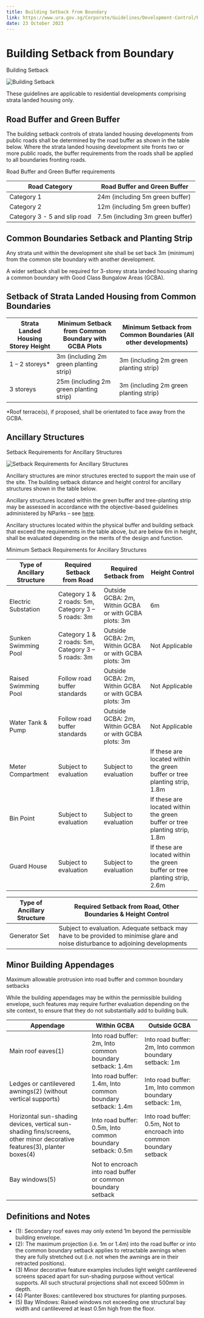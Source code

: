 ```yaml
---
title: Building Setback from Boundary
link: https://www.ura.gov.sg/Corporate/Guidelines/Development-Control/Residential/Strata-Landed-Housing/Setbacks
date: 23 October 2023
---
```


# Building Setback from Boundary

Building Setback

![Building Setback](https://www.ura.gov.sg/-/media/Corporate/Guidelines/Development-control/Landed-Housing/SL03_Road_Buffer_Setbacks.jpg?h=100%25&w=100%25)

These guidelines are applicable to residential developments comprising strata landed housing only.

## Road Buffer and Green Buffer

The building setback controls of strata landed housing developments from public roads shall be determined by the road buffer as shown in the table below. Where the strata landed housing development site fronts two or more public roads, the buffer requirements from the roads shall be applied to all boundaries fronting roads.

Road Buffer and Green Buffer requirements

| Road Category                | Road Buffer and Green Buffer     |
| ---------------------------- | -------------------------------- |
| Category 1                   | 24m (including 5m green buffer)  |
| Category 2                   | 12m (including 5m green buffer)  |
| Category 3 - 5 and slip road | 7.5m (including 3m green buffer) |

## Common Boundaries Setback and Planting Strip

Any strata unit within the development site shall be set back 3m (minimum) from the common site boundary with another development.

A wider setback shall be required for 3-storey strata landed housing sharing a common boundary with Good Class Bungalow Areas (GCBA).

## Setback of Strata Landed Housing from Common Boundaries

| Strata Landed Housing Storey Height | Minimum Setback from Common Boundary with GCBA Plots | Minimum Setback from Common Boundaries (All other developments) |
| ----------------------------------- | ---------------------------------------------------- | --------------------------------------------------------------- |
| 1 – 2 storeys\*                     | 3m (including 2m green planting strip)               | 3m (including 2m green planting strip)                          |
| 3 storeys                           | 25m (including 2m green planting strip)              | 3m (including 2m green planting strip)                          |

\*Roof terrace(s), if proposed, shall be orientated to face away from the GCBA.

## Ancillary Structures

Setback Requirements for Ancillary Structures

![Setback Requirements for Ancillary Structures](https://www.ura.gov.sg/-/media/Corporate/Guidelines/Development-control/Landed-Housing/SL04_Setbacks_Ancillary_Structures.jpg?h=100%25&w=100%25)

Ancillary structures are minor structures erected to support the main use of the site. The building setback distance and height control for ancillary structures shown in the table below.

Ancillary structures located within the green buffer and tree-planting strip may be assessed in accordance with the objective-based guidelines administered by NParks – see [here](https://www.nparks.gov.sg/partner-us/development-plan-submission/guidelines-on-greenery-provision-and-tree-conservation-for-developments).

Ancillary structures located within the physical buffer and building setback that exceed the requirements in the table above, but are below 6m in height, shall be evaluated depending on the merits of the design and function.

Minimum Setback Requirements for Ancillary Structures

| Type of Ancillary Structure | Required Setback from Road                         | Required Setback from                                | Height Control                                                            |
| --------------------------- | -------------------------------------------------- | ---------------------------------------------------- | ------------------------------------------------------------------------- |
| Electric Substation         | Category 1 & 2 roads: 5m, Category 3 – 5 roads: 3m | Outside GCBA: 2m, Within GCBA or with GCBA plots: 3m | 6m                                                                        |
| Sunken Swimming Pool        | Category 1 & 2 roads: 5m, Category 3 – 5 roads: 3m | Outside GCBA: 2m, Within GCBA or with GCBA plots: 3m | Not Applicable                                                            |
| Raised Swimming Pool        | Follow road buffer standards                       | Outside GCBA: 2m, Within GCBA or with GCBA plots: 3m | Not Applicable                                                            |
| Water Tank & Pump           | Follow road buffer standards                       | Outside GCBA: 2m, Within GCBA or with GCBA plots: 3m | Not Applicable                                                            |
| Meter Compartment           | Subject to evaluation                              | Subject to evaluation                                | If these are located within the green buffer or tree planting strip, 1.8m |
| Bin Point                   | Subject to evaluation                              | Subject to evaluation                                | If these are located within the green buffer or tree planting strip, 1.8m |
| Guard House                 | Subject to evaluation                              | Subject to evaluation                                | If these are located within the green buffer or tree planting strip, 2.6m |

| Type of Ancillary Structure | Required Setback from Road, Other Boundaries & Height Control                                                                     |
| --------------------------- | --------------------------------------------------------------------------------------------------------------------------------- |
| Generator Set               | Subject to evaluation. Adequate setback may have to be provided to minimise glare and noise disturbance to adjoining developments |

## Minor Building Appendages

Maximum allowable protrusion into road buffer and common boundary setbacks

While the building appendages may be within the permissible building envelope, such features may require further evaluation depending on the site context, to ensure that they do not substantially add to building bulk.

| Appendage                                                                                                               | Within GCBA                                                 | Outside GCBA                                                         |
| ----------------------------------------------------------------------------------------------------------------------- | ----------------------------------------------------------- | -------------------------------------------------------------------- |
| Main roof eaves(1)                                                                                                      | Into road buffer: 2m, Into common boundary setback: 1.4m    | Into road buffer: 2m, Into common boundary setback: 1m               |
| Ledges or cantilevered awnings(2) (without vertical supports)                                                           | Into road buffer: 1.4m, Into common boundary setback: 1.4m  | Into road buffer: 1m, Into common boundary setback: 1m,              |
| Horizontal sun-shading devices, vertical sun-shading fins/screens, other minor decorative features(3), planter boxes(4) | Into road buffer: 0.5m, Into common boundary setback: 0.5m  | Into road buffer: 0.5m, Not to encroach into common boundary setback |
| Bay windows(5)                                                                                                          | Not to encroach into road buffer or common boundary setback |

## Definitions and Notes

- (1): Secondary roof eaves may only extend 1m beyond the permissible building envelope.
- (2): The maximum projection (i.e. 1m or 1.4m) into the road buffer or into the common boundary setback applies to retractable awnings when they are fully stretched out (i.e. not when the awnings are in their retracted positions).
- (3) Minor decorative feature examples includes light weight cantilevered screens spaced apart for sun-shading purpose without vertical supports. All such structural projections shall not exceed 500mm in depth.
- (4) Planter Boxes: cantilevered box structures for planting purposes.
- (5) Bay Windows: Raised windows not exceeding one structural bay width and cantilevered at least 0.5m high from the floor.
